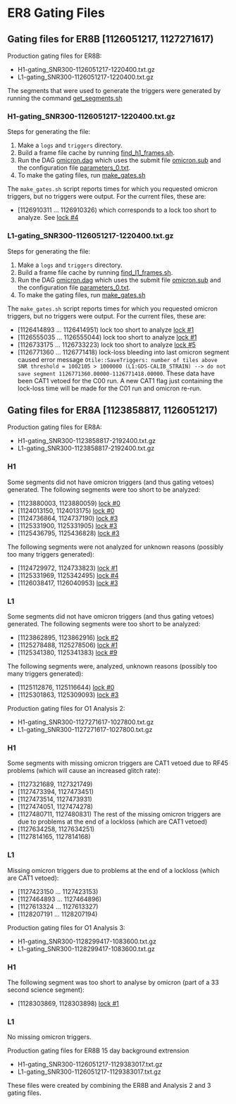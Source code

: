 # ER8 Gating Files

## Gating files for ER8B [1126051217, 1127271617)

Production gating files for ER8B:

 * H1-gating_SNR300-1126051217-1220400.txt.gz
 * L1-gating_SNR300-1126051217-1220400.txt.gz

The segments that were used to generate the triggers were generated by running the command [get_segments.sh](https://github.com/samantha-usman/gating/blob/master/omicron/segments/get_segments.sh)

### H1-gating_SNR300-1126051217-1220400.txt.gz

Steps for generating the file:

 1. Make a ``logs`` and ``triggers`` directory.
 1. Build a frame file cache by running [find_h1_frames.sh](https://github.com/samantha-usman/gating/blob/master/omicron/H1/find_h1_frames.sh).
 1. Run the DAG [omicron.dag](https://github.com/samantha-usman/gating/blob/master/omicron/H1/omicron.dag) which uses the submit file [omicron.sub](https://github.com/samantha-usman/gating/blob/master/omicron/H1/omicron.sub) and the configuration file [parameters_0.txt](https://github.com/samantha-usman/gating/blob/master/omicron/H1/parameters_0.txt).
 1. To make the gating files, run [make_gates.sh](https://github.com/samantha-usman/gating/blob/master/omicron/H1/make_gates.sh)

The ``make_gates.sh`` script reports times for which you requested omicron triggers, but no triggers were output. For the current files, these are:

 * [1126910311 ... 1126910326) which corresponds to a lock too short to analyze. See [lock #4](https://ldas-jobs.ligo-wa.caltech.edu/~detchar/summary/day/20150921/lock/segments)

### L1-gating_SNR300-1126051217-1220400.txt.gz

Steps for generating the file:

 1. Make a ``logs`` and ``triggers`` directory.
 1. Build a frame file cache by running [find_l1_frames.sh](https://github.com/samantha-usman/gating/blob/master/omicron/L1/find_l1_frames.sh).
 1. Run the DAG [omicron.dag](https://github.com/samantha-usman/gating/blob/master/omicron/L1/omicron.dag) which uses the submit file [omicron.sub](https://github.com/samantha-usman/gating/blob/master/omicron/L1/omicron.sub) and the configuration file [parameters_0.txt](https://github.com/samantha-usman/gating/blob/master/omicron/L1/parameters_0.txt).
 1. To make the gating files, run [make_gates.sh](https://github.com/samantha-usman/gating/blob/master/omicron/L1/make_gates.sh)

The ``make_gates.sh`` script reports times for which you requested omicron triggers, but no triggers were output. For the current files, these are:

 * [1126414893 ... 1126414951) lock too short to analyze [lock #1](https://ldas-jobs.ligo-la.caltech.edu/~detchar/summary/day/20150916/lock/segments/)
 * [1126555035 ... 1126555044) lock too short to analyze [lock #1](https://ldas-jobs.ligo-la.caltech.edu/~detchar/summary/day/20150917/lock/segments/)
 * [1126733175 ... 1126733223) lock too short to analyze [lock #5](https://ldas-jobs.ligo-la.caltech.edu/~detchar/summary/day/20150919/lock/segments/)
 * [1126771360 ... 1126771418) lock-loss bleeding into last omicron segment caused error message ``Otile::SaveTriggers: number of tiles above SNR threshold = 1002105 > 1000000 (L1:GDS-CALIB_STRAIN) --> do not save segment 1126771360.00000-1126771418.00000``. These data have been CAT1 vetoed for the C00 run. A new CAT1 flag just containing the lock-loss time will be made for the C01 run and omicron re-run.



## Gating files for ER8A [1123858817, 1126051217)

Production gating files for ER8A:

 * H1-gating_SNR300-1123858817-2192400.txt.gz
 * L1-gating_SNR300-1123858817-2192400.txt.gz

### H1

Some segments did not have omicron triggers (and thus gating vetoes) generated.
The following segments were too short to be analyzed:
 * [1123880003, 1123880059) [lock #0](https://ldas-jobs.ligo-wa.caltech.edu/~detchar/summary/day/20150817/lock/segments/)
 * [1124013150, 1124013175) [lock #0](https://ldas-jobs.ligo-wa.caltech.edu/~detchar/summary/day/20150819/lock/segments/)
 * [1124736864, 1124737190) [lock #3](https://ldas-jobs.ligo-wa.caltech.edu/~detchar/summary/day/20150827/lock/segments/)
 * [1125331900, 1125331905) [lock #3](https://ldas-jobs.ligo-wa.caltech.edu/~detchar/summary/day/20150903/lock/segments/)
 * [1125436795, 1125436828) [lock #3](https://ldas-jobs.ligo-wa.caltech.edu/~detchar/summary/day/20150904/lock/segments/)

The following segments were not analyzed for unknown reasons (possibly too many triggers generated):
 * [1124729972, 1124733823) [lock #1](https://ldas-jobs.ligo-wa.caltech.edu/~detchar/summary/day/20150827/lock/segments/)
 * [1125331969, 1125342495) [lock #4](https://ldas-jobs.ligo-wa.caltech.edu/~detchar/summary/day/20150903/lock/segments/)
 * [1126038417, 1126040953) [lock #3](https://ldas-jobs.ligo-wa.caltech.edu/~detchar/summary/day/20150911/lock/segments/)

### L1

Some segments did not have omicron triggers (and thus gating vetoes) generated.
The following segments were too short to be analyzed:
 * [1123862895, 1123862916) [lock #2](https://ldas-jobs.ligo-la.caltech.edu/~detchar/summary/day/20150817/lock/segments/) 
 * [1125278488, 1125278506) [lock #1](https://ldas-jobs.ligo-la.caltech.edu/~detchar/summary/day/20150903/lock/segments/)
 * [1125341380, 1125341383) [lock #9](https://ldas-jobs.ligo-la.caltech.edu/~detchar/summary/day/20150911/lock/segments/)

The following segments were, analyzed, unknown reasons (possibly too many triggers generated):
 * [1125112876, 1125116644) [lock #0](https://ldas-jobs.ligo-la.caltech.edu/~detchar/summary/day/20150901/lock/segments/)
 * [1125301863, 1125309093) [lock #3](https://ldas-jobs.ligo-la.caltech.edu/~detchar/summary/day/20150903/lock/segments/)

Production gating files for O1 Analysis 2:

 * H1-gating_SNR300-1127271617-1027800.txt.gz
 * L1-gating_SNR300-1127271617-1027800.txt.gz

### H1
Some segments with missing omicron triggers are CAT1 vetoed due to RF45 problems (which will cause an increased glitch rate):
 * [1127321689, 1127321749)
 * [1127473394, 1127473451)
 * [1127473514, 1127473931)
 * [1127474051, 1127474278)
 * [1127480711, 1127480831)
The rest of the missing omicron triggers are due to problems at the end of a lockloss (which are CAT1 vetoed)
 * [1127634258, 1127634251)
 * [1127814165, 1127814168)

### L1
Missing omicron triggers due to problems at the end of a lockloss (which are CAT1 vetoed):
 * [1127423150 ... 1127423153)
 * [1127464893 ... 1127464896)
 * [1127613324 ... 1127613327)
*  [1128207191 ... 1128207194)

Production gating files for O1 Analysis 3:

 * H1-gating_SNR300-1128299417-1083600.txt.gz
 * L1-gating_SNR300-1128299417-1083600.txt.gz

### H1 

The following segment was too short to analyse by omicron (part of a 33 second science segment):
 * [1128303869, 1128303898) [lock #1](https://ldas-jobs.ligo-wa.caltech.edu/~detchar/summary/day/20151008/lock/segments/)

### L1

No missing omicron triggers.

Production gating files for ER8B 15 day background extrension

 * H1-gating_SNR300-1126051217-1129383017.txt.gz
 * L1-gating_SNR300-1126051217-1129383017.txt.gz

These files were created by combining the ER8B and Analysis 2 and 3 gating files.
